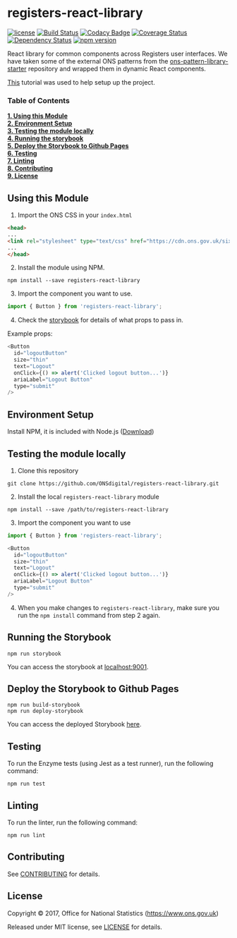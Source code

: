 # registers-react-library

[![license](https://img.shields.io/github/license/mashape/apistatus.svg)](./LICENSE) [![Build Status](https://travis-ci.org/ONSdigital/registers-react-library.svg?branch=develop)](https://travis-ci.org/ONSdigital/registers-react-library) [![Codacy Badge](https://api.codacy.com/project/badge/Grade/b7a4dfb80de74e6e9ffee7a649ea930a)](https://www.codacy.com/app/ONSDigital/registers-react-library?utm_source=github.com&utm_medium=referral&utm_content=ONSdigital/registers-react-library&utm_campaign=badger) [![Coverage Status](https://coveralls.io/repos/github/ONSdigital/registers-react-library/badge.svg?branch=develop)](https://coveralls.io/github/ONSdigital/registers-react-library?branch=develop) [![Dependency Status](https://www.versioneye.com/user/projects/59e49c0d0fb24f213b61dc12/badge.svg?style=flat-square)](https://www.versioneye.com/user/projects/59e49c0d0fb24f213b61dc12) [![npm version](https://badge.fury.io/js/registers-react-library.svg)](https://badge.fury.io/js/registers-react-library)

React library for common components across Registers user interfaces. We have taken some of the external ONS patterns from the [ons-pattern-library-starter](http://onsdigital.github.io/ons-pattern-library-starter/) repository and wrapped them in dynamic React components.

[This](https://myappincome.co.uk/how-to-create-local-npm-package-of-react-components/) tutorial was used to help setup up the project.

### Table of Contents
**[1. Using this Module](#using-this-module)**<br>
**[2. Environment Setup](#environment-setup)**<br>
**[3. Testing the module locally](#testing-the-module-locally)**<br>
**[4. Running the storybook](#running-the-storybook)**<br>
**[5. Deploy the Storybook to Github Pages](#deploy-the-storybook-to-github-pages)**<br>
**[6. Testing](#testing)**<br>
**[7. Linting](#linting)**<br>
**[8. Contributing](#contributing)**<br>
**[9. License](#license)**<br>

## Using this Module

1. Import the ONS CSS in your `index.html`

```html
<head>
...
<link rel="stylesheet" type="text/css" href="https://cdn.ons.gov.uk/sixteens/1f354a7/css/main.css">
...
</head>
```

2. Install the module using NPM.

```shell
npm install --save registers-react-library
```

3. Import the component you want to use.

```javascript
import { Button } from 'registers-react-library';
```

4. Check the [storybook](https://onsdigital.github.io/registers-react-library) for details of what props to pass in.

Example props:

```javascript
<Button
  id="logoutButton"
  size="thin"
  text="Logout"
  onClick={() => alert('Clicked logout button...')}
  ariaLabel="Logout Button"
  type="submit"
/>
```

## Environment Setup

Install NPM, it is included with Node.js ([Download](https://nodejs.org/en/))

## Testing the module locally

1. Clone this repository

```shell
git clone https://github.com/ONSdigital/registers-react-library.git
```

2. Install the local `registers-react-library` module

```shell
npm install --save /path/to/registers-react-library
```

3. Import the component you want to use

```javascript
import { Button } from 'registers-react-library';

<Button
  id="logoutButton"
  size="thin"
  text="Logout"
  onClick={() => alert('Clicked logout button...')}
  ariaLabel="Logout Button"
  type="submit"
/>
```

4. When you make changes to `registers-react-library`, make sure you run the `npm install` command from step 2 again.

## Running the Storybook

```shell
npm run storybook
```

You can access the storybook at [localhost:9001](http://localhost:9001).

## Deploy the Storybook to Github Pages

```shell
npm run build-storybook
npm run deploy-storybook
```

You can access the deployed Storybook [here](https://onsdigital.github.io/registers-react-library).

## Testing

To run the Enzyme tests (using Jest as a test runner), run the following command:

```shell
npm run test
```

## Linting

To run the linter, run the following command:

```shell
npm run lint
```

## Contributing

See [CONTRIBUTING](./CONTRIBUTING.md) for details.

## License

Copyright ©‎ 2017, Office for National Statistics (https://www.ons.gov.uk)

Released under MIT license, see [LICENSE](./LICENSE) for details.


